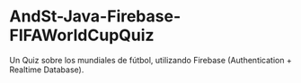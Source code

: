 # AndSt-Java-Firebase-FIFAWorldCupQuiz
Un Quiz sobre los mundiales de fútbol, utilizando Firebase (Authentication + Realtime Database).
